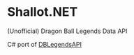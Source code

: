 # Shallot.NET
(Unofficial) Dragon Ball Legends Data API

C# port of [DBLegendsAPI](https://github.com/feijoes/DBlegendsAPI)

